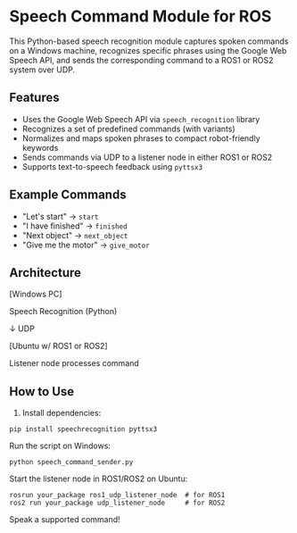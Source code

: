 # Speech Command Module for ROS

This Python-based speech recognition module captures spoken commands on a Windows machine, recognizes specific phrases using the Google Web Speech API, and sends the corresponding command to a ROS1 or ROS2 system over UDP.

## Features

- Uses the Google Web Speech API via `speech_recognition` library
- Recognizes a set of predefined commands (with variants)
- Normalizes and maps spoken phrases to compact robot-friendly keywords
- Sends commands via UDP to a listener node in either ROS1 or ROS2
- Supports text-to-speech feedback using `pyttsx3`

## Example Commands

- "Let's start" → `start`
- "I have finished" → `finished`
- "Next object" → `next_object`
- "Give me the motor" → `give_motor`

## Architecture

[Windows PC]

Speech Recognition (Python)

↓ UDP

[Ubuntu w/ ROS1 or ROS2]

Listener node processes command

## How to Use

1. Install dependencies:

```
pip install speechrecognition pyttsx3
```

Run the script on Windows:

```
python speech_command_sender.py
```

Start the listener node in ROS1/ROS2 on Ubuntu:

```
rosrun your_package ros1_udp_listener_node  # for ROS1
ros2 run your_package udp_listener_node     # for ROS2
```

Speak a supported command!
